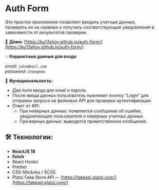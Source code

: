 # Auth Form

Это простое приложение позволяет вводить учетные данные, проверять их на сервере и получать соответствующие уведомления в зависимости от результатов проверки.

👀 **Демо:** [https://ku13shov.github.io/auth-form/](https://ku13shov.github.io/auth-form/)

💡 **Корректные данные для входа**

_email:_ `john@mail.com`  
_password:_ `changeme`

🚀 **Функциональность:**

-   Два поля ввода для email и пароля.
-   После ввода данных пользователь нажимает кнопку "Login" для отправки запроса на фейковое API для проверки аутентификации.
-   Ответ от API:
    -   При неверных данных: появляется сообщение об ошибке, уведомляющее пользователя о неверных учетных данных.
    -   При верных данных: выводится приветственное сообщение.

## 🛠 Технологии:

-   **ReactJS 18**
-   **Fetch**
-   React Hooks
-   Prettier
-   CSS-Modules / SCSS
-   Platzi Fake Store API — [https://fakeapi.platzi.com/](https://fakeapi.platzi.com/)

